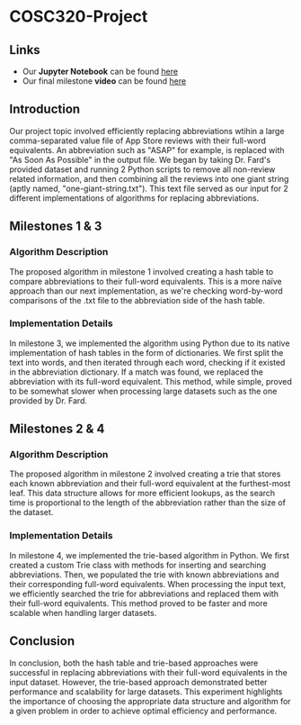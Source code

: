# COSC320-Project

## Links

-  Our **Jupyter Notebook** can be found [here](https://github.com/SecondFeline/COSC320-Project/blob/main/COSC320-dataset/milestone3-plots.ipynb)
-  Our final milestone **video** can be found [here](https://youtu.be/fwM99I3LOvQ)

## Introduction

Our project topic involved efficiently replacing abbreviations wtihin a large comma-separated value file of App Store reviews with their full-word equivalents. An abbreviation such as "ASAP" for example, is replaced with "As Soon As Possible" in the output file. We began by taking Dr. Fard's provided dataset and running 2 Python scripts to remove all non-review related information, and then combining all the reviews into one giant string (aptly named, "one-giant-string.txt"). This text file served as our input for 2 different implementations of algorithms for replacing abbreviations.

## Milestones 1 & 3

### Algorithm Description

The proposed algorithm in milestone 1 involved creating a hash table to compare abbreviations to their full-word equivalents. This is a more naïve approach than our next implementation, as we're checking word-by-word comparisons of the .txt file to the abbreviation side of the hash table.

### Implementation Details

In milestone 3, we implemented the algorithm using Python due to its native implementation of hash tables in the form of dictionaries. We first split the text into words, and then iterated through each word, checking if it existed in the abbreviation dictionary. If a match was found, we replaced the abbreviation with its full-word equivalent. This method, while simple, proved to be somewhat slower when processing large datasets such as the one provided by Dr. Fard.

## Milestones 2 & 4

### Algorithm Description

The proposed algorithm in milestone 2 involved creating a trie that stores each known abbreviation and their full-word equivalent at the furthest-most leaf. This data structure allows for more efficient lookups, as the search time is proportional to the length of the abbreviation rather than the size of the dataset.

### Implementation Details

In milestone 4, we implemented the trie-based algorithm in Python. We first created a custom Trie class with methods for inserting and searching abbreviations. Then, we populated the trie with known abbreviations and their corresponding full-word equivalents. When processing the input text, we efficiently searched the trie for abbreviations and replaced them with their full-word equivalents. This method proved to be faster and more scalable when handling larger datasets.

## Conclusion

In conclusion, both the hash table and trie-based approaches were successful in replacing abbreviations with their full-word equivalents in the input dataset. However, the trie-based approach demonstrated better performance and scalability for large datasets. This experiment highlights the importance of choosing the appropriate data structure and algorithm for a given problem in order to achieve optimal efficiency and performance.
